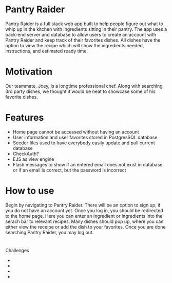 # Pantry Raider

Pantry Raider is a full stack web app built to help people figure out what to whip up in the kitchen with ingredients sitting in their pantry. The app uses a back-end server and database to allow users to create an account with Pantry Raider and keep track of their favorites dishes. All dishes have the option to view the recipe which will show the ingredients needed, instructions, and estimated ready time.

# Motivation

Our teammate, Joey, is a longtime professional chef. Along with searching 3rd party dishes, we thought it would be neat to showcase some of his favorite dishes.

# Features

- Home page cannot be accessed without having an account
- User information and user favorites stored in PostgresSQL database
- Seeder files used to have everybody easily update and pull current database
- CheckAuth?
- EJS as view engine
- Flash messages to show if an entered email does not exist in database or if an email is correct, but the password is incorrect

# How to use

Begin by navigating to Pantry Raider. There will be an option to sign up, if you do not have an account yet. Once you log in, you should be redirected to the home page. Here you can enter an ingredient or ingredients into the serach bar to relevant recipes. Many dishes should pop up, where you can either view the receipe or add the dish to your favorites. Once you are done searching Pantry Raider, you may log out.

#

Challenges

-
-
-
-
